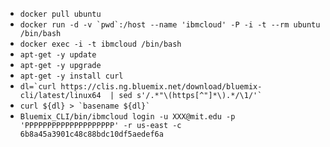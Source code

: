 * ```docker pull ubuntu```
* ```docker run -d -v `pwd`:/host --name 'ibmcloud' -P -i -t --rm ubuntu /bin/bash```
* ```docker exec -i -t ibmcloud /bin/bash```
* ```apt-get -y update```
* ```apt-get -y upgrade```
* ```apt-get -y install curl```
* ```dl=`curl https://clis.ng.bluemix.net/download/bluemix-cli/latest/linux64  | sed s'/.*"\(https[^"]*\).*/\1/'` ```
* ```curl ${dl} > `basename ${dl}` ```
* ``` Bluemix_CLI/bin/ibmcloud login -u XXX@mit.edu -p 'PPPPPPPPPPPPPPPPPPPP' -r us-east -c 6b8a45a3901c48c88bdc10df5aedef6a ```

